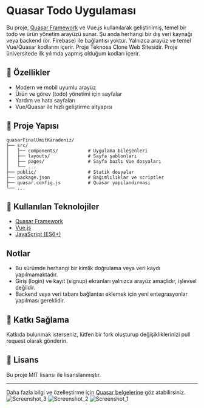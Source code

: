 # Quasar Todo Uygulaması

Bu proje, [Quasar Framework](https://quasar.dev/) ve Vue.js kullanılarak geliştirilmiş, temel bir todo ve ürün yönetim arayüzü sunar. Şu anda herhangi bir dış veri kaynağı veya backend (ör. Firebase) ile bağlantısı yoktur. Yalnızca arayüz ve temel Vue/Quasar kodlarını içerir. Proje Teknosa Clone Web Sitesidir. Proje üniversitede ilk yılımda yapmış olduğum kodları içerir.

## 🚀 Özellikler
- Modern ve mobil uyumlu arayüz
- Ürün ve görev (todo) yönetimi için sayfalar
- Yardım ve hata sayfaları
- Vue/Quasar ile hızlı geliştirme altyapısı

## 📁 Proje Yapısı
```
quasarFinalUmitKaradeniz/
├── src/
│   ├── components/           # Uygulama bileşenleri
│   ├── layouts/              # Sayfa şablonları
│   ├── pages/                # Sayfa bazlı Vue dosyaları
│   └── ...
├── public/                   # Statik dosyalar
├── package.json              # Bağımlılıklar ve scriptler
├── quasar.config.js          # Quasar yapılandırması
└── ...
```

## 🧩 Kullanılan Teknolojiler
- [Quasar Framework](https://quasar.dev/)
- [Vue.js](https://vuejs.org/)
- [JavaScript (ES6+)](https://developer.mozilla.org/en-US/docs/Web/JavaScript)

## Notlar
- Bu sürümde herhangi bir kimlik doğrulama veya veri kaydı yapılmamaktadır.
- Giriş (login) ve kayıt (signup) ekranları yalnızca arayüz amaçlıdır, işlevsel değildir.
- Backend veya veri tabanı bağlantısı eklemek için yeni entegrasyonlar yapılması gereklidir.

## 🤝 Katkı Sağlama
Katkıda bulunmak isterseniz, lütfen bir fork oluşturup değişikliklerinizi pull request olarak gönderin.

## 📝 Lisans
Bu proje MIT lisansı ile lisanslanmıştır.

---
Daha fazla bilgi ve özelleştirme için [Quasar belgelerine](https://quasar.dev/start/pick-quasar-flavour) göz atabilirsiniz.
![Screenshot_3](https://github.com/user-attachments/assets/b491c40c-4a39-4209-bc25-d8dba82c428e)
![Screenshot_2](https://github.com/user-attachments/assets/8689deb4-287c-45f4-b7b7-59606c80b954)
![Screenshot_1](https://github.com/user-attachments/assets/2b6d8b5e-aec9-47e2-b2bc-5a0155d11dfb)

